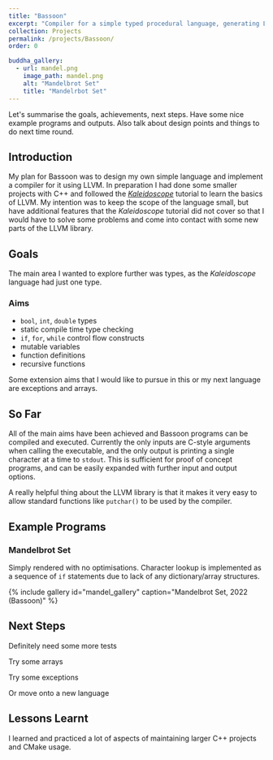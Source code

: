 ```yaml
---
title: "Bassoon"
excerpt: "Compiler for a simple typed procedural language, generating LLVM IR, or executables for (hopefully) any major platform."
collection: Projects
permalink: /projects/Bassoon/
order: 0

buddha_gallery:
  - url: mandel.png
    image_path: mandel.png
    alt: "Mandelbrot Set"
    title: "Mandelrbot Set"
---
```


Let's summarise the goals, achievements, next steps. Have some nice example programs and outputs. Also talk about design points and things to do next time round.

## Introduction

My plan for Bassoon was to design my own simple language and implement a compiler for it using LLVM. In preparation I had done some smaller projects with C++ and followed the [*Kaleidoscope*](https://llvm.org/docs/tutorial/MyFirstLanguageFrontend/index.html) tutorial to learn the basics of LLVM. My intention was to keep the scope of the language small, but have additional features that the *Kaleidoscope* tutorial did not cover so that I would have to solve some problems and come into contact with some new parts of the LLVM library.

## Goals

The main area I wanted to explore further was types, as the *Kaleidoscope* language had just one type.

### Aims
* `bool`, `int`, `double` types
* static compile time type checking
* `if`, `for`, `while` control flow constructs
* mutable variables
* function definitions
* recursive functions

Some extension aims that I would like to pursue in this or my next language are exceptions and arrays.

## So Far

All of the main aims have been achieved and Bassoon programs can be compiled and executed. Currently the only inputs are C-style arguments when calling the executable, and the only output is printing a single character at a time to `stdout`. This is sufficient for proof of concept programs, and can be easily expanded with further input and output options.

A really helpful thing about the LLVM library is that it makes it very easy to allow standard functions like `putchar()` to be used by the compiler.


## Example Programs

### Mandelbrot Set

Simply rendered with no optimisations. Character lookup is implemented as a sequence of `if` statements due to lack of any dictionary/array structures. 

{% include gallery id="mandel_gallery" caption="Mandelbrot Set, 2022 (Bassoon)" %}


### 

## Next Steps

Definitely need some more tests

Try some arrays

Try some exceptions

Or move onto a new language

## Lessons Learnt

I learned and practiced a lot of aspects of maintaining larger C++ projects and CMake usage.